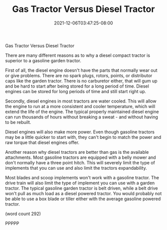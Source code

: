 ﻿---
title: "Gas Tractor Versus Diesel Tractor"
date: 2021-12-06T03:47:25-08:00
description: "Diesel VS Gasoline vehicles Tips for Web Success"
featured_image: "/images/Diesel VS Gasoline vehicles.jpg"
tags: ["Diesel VS Gasoline vehicles"]
---

Gas Tractor Versus Diesel Tractor

There are many different reasons as to why a diesel
compact tractor is superior to a gasoline garden
tractor.  

First of all, the diesel engine doesn't have the 
parts that normally wear out or give problems.  There
are no spark plugs, rotors, points, or distributor
caps like the garden tractor.  There is no carburetor
either, that will gum up and be hard to start after 
being stored for a long period of time.  Diesel engines
can be stored for long periods of time and still start
right up.

Secondly, diesel engines in most tractors are water
cooled.  This will allow the engine to run at a more
consistent and cooler temperature, which will extend
the life of the engine.  The typical properly 
maintained diesel engine can run thousands of hours
without breaking a sweat - and without having to be
rebuilt.

Diesel engines will also make more power.  Even though
gasoline tractors may be a little quicker to start
with, they can't begin to match the power and raw
torque that diesel engines offer. 

Another reason why diesel tractors are better than
gas is the available attachments. Most gasoline 
tractors are equipped with a belly mower and don't
normally have a three point hitch.  This will severely
limit the type of implements that you can use and
also limit the tractors expandability.

Most blades and scoop implements won't work with a
gasoline tractor.  The drive train will also limit
the type of implement you can use with a garden
tractor.  The typical gasoline garden tractor is 
belt driven, while a belt drive won't pull as much
load as a diesel powered tractor.  You would probably
not be able to use a box blade or tiller either 
with the average gasoline powered tractor.

(word count 292)

PPPPP
